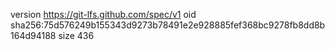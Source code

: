 version https://git-lfs.github.com/spec/v1
oid sha256:75d576249b155343d9273b78491e2e928885fef368bc9278fb8dd8b164d94188
size 436
